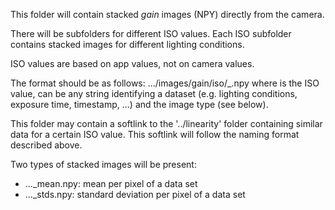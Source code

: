 This folder will contain stacked *gain* images (NPY) directly from the camera.

There will be subfolders for different ISO values. Each ISO subfolder contains stacked images for different lighting conditions.

ISO values are based on app values, not on camera values.

The format should be as follows:
.../images/gain/iso<ISO>/<name>_<type>.npy
where <ISO> is the ISO value, <name> can be any string identifying a dataset (e.g. lighting conditions, exposure time, timestamp, ...) and <type> the image type (see below).

This folder may contain a softlink to the '../linearity' folder containing similar data for a certain ISO value. This softlink will follow the naming format described above.

Two types of stacked images will be present:
 - ..._mean.npy: mean per pixel of a data set
 - ..._stds.npy: standard deviation per pixel of a data set
